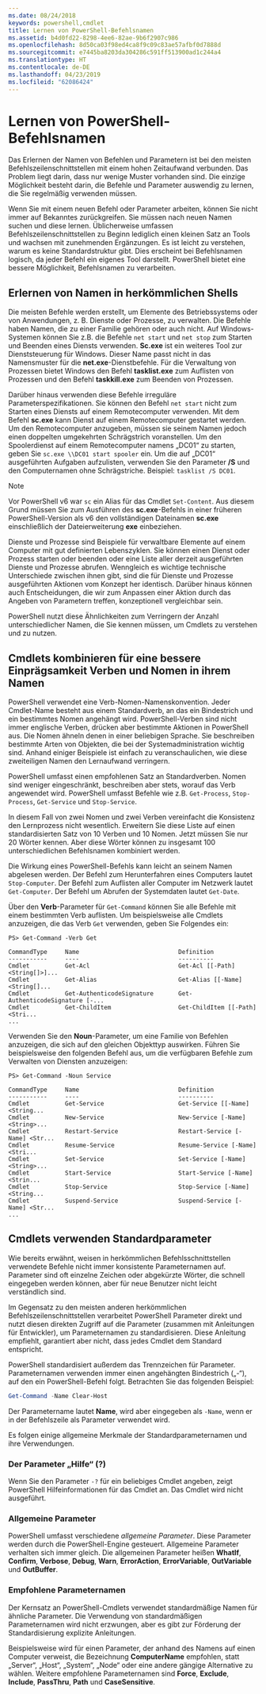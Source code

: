 ```yaml
---
ms.date: 08/24/2018
keywords: powershell,cmdlet
title: Lernen von PowerShell-Befehlsnamen
ms.assetid: b4d0fd22-8298-4ee6-82ae-9b6f2907c986
ms.openlocfilehash: 8d50ca03f98ed4ca8f9c09c83ae57afbf0d7888d
ms.sourcegitcommit: e7445ba8203da304286c591ff513900ad1c244a4
ms.translationtype: HT
ms.contentlocale: de-DE
ms.lasthandoff: 04/23/2019
ms.locfileid: "62086424"
---
```

# <a name="learning-powershell-command-names"></a>Lernen von PowerShell-Befehlsnamen

Das Erlernen der Namen von Befehlen und Parametern ist bei den meisten Befehlszeilenschnittstellen mit einem hohen Zeitaufwand verbunden. Das Problem liegt darin, dass nur wenige Muster vorhanden sind. Die einzige Möglichkeit besteht darin, die Befehle und Parameter auswendig zu lernen, die Sie regelmäßig verwenden müssen.

Wenn Sie mit einem neuen Befehl oder Parameter arbeiten, können Sie nicht immer auf Bekanntes zurückgreifen. Sie müssen nach neuen Namen suchen und diese lernen. Üblicherweise umfassen Befehlszeilenschnittstellen zu Beginn lediglich einen kleinen Satz an Tools und wachsen mit zunehmenden Ergänzungen. Es ist leicht zu verstehen, warum es keine Standardstruktur gibt.
Dies erscheint bei Befehlsnamen logisch, da jeder Befehl ein eigenes Tool darstellt. PowerShell bietet eine bessere Möglichkeit, Befehlsnamen zu verarbeiten.

## <a name="learning-command-names-in-traditional-shells"></a>Erlernen von Namen in herkömmlichen Shells

Die meisten Befehle werden erstellt, um Elemente des Betriebssystems oder von Anwendungen, z. B. Dienste oder Prozesse, zu verwalten. Die Befehle haben Namen, die zu einer Familie gehören oder auch nicht. Auf Windows-Systemen können Sie z.B. die Befehle `net start` und `net stop` zum Starten und Beenden eines Diensts verwenden. **Sc.exe** ist ein weiteres Tool zur Dienststeuerung für Windows. Dieser Name passt nicht in das Namensmuster für die **net.exe**-Dienstbefehle. Für die Verwaltung von Prozessen bietet Windows den Befehl **tasklist.exe** zum Auflisten von Prozessen und den Befehl **taskkill.exe** zum Beenden von Prozessen.

Darüber hinaus verwenden diese Befehle irreguläre Parameterspezifikationen. Sie können den Befehl `net start` nicht zum Starten eines Diensts auf einem Remotecomputer verwenden. Mit dem Befehl **sc.exe** kann Dienst auf einem Remotecomputer gestartet werden. Um den Remotecomputer anzugeben, müssen sie seinem Namen jedoch einen doppelten umgekehrten Schrägstrich voranstellen. Um den Spoolerdienst auf einem Remotecomputer namens „DC01“ zu starten, geben Sie `sc.exe \\DC01 start spooler` ein.
Um die auf „DC01“ ausgeführten Aufgaben aufzulisten, verwenden Sie den Parameter **/S** und den Computernamen ohne Schrägstriche. Beispiel: `tasklist /S DC01`.

> [!NOTE]
> Vor PowerShell v6 war `sc` ein Alias für das Cmdlet `Set-Content`. Aus diesem Grund müssen Sie zum Ausführen des **sc.exe**-Befehls in einer früheren PowerShell-Version als v6 den vollständigen Dateinamen **sc.exe** einschließlich der Dateierweiterung **exe** einbeziehen.

Dienste und Prozesse sind Beispiele für verwaltbare Elemente auf einem Computer mit gut definierten Lebenszyklen. Sie können einen Dienst oder Prozess starten oder beenden oder eine Liste aller derzeit ausgeführten Dienste und Prozesse abrufen. Wenngleich es wichtige technische Unterschiede zwischen ihnen gibt, sind die für Dienste und Prozesse ausgeführten Aktionen vom Konzept her identisch. Darüber hinaus können auch Entscheidungen, die wir zum Anpassen einer Aktion durch das Angeben von Parametern treffen, konzeptionell vergleichbar sein.

PowerShell nutzt diese Ähnlichkeiten zum Verringern der Anzahl unterschiedlicher Namen, die Sie kennen müssen, um Cmdlets zu verstehen und zu nutzen.

## <a name="cmdlets-use-verb-noun-names-to-reduce-command-memorization"></a>Cmdlets kombinieren für eine bessere Einprägsamkeit Verben und Nomen in ihrem Namen

PowerShell verwendet eine Verb-Nomen-Namenskonvention. Jeder Cmdlet-Name besteht aus einem Standardverb, an das ein Bindestrich und ein bestimmtes Nomen angehängt wird. PowerShell-Verben sind nicht immer englische Verben, drücken aber bestimmte Aktionen in PowerShell aus. Die Nomen ähneln denen in einer beliebigen Sprache. Sie beschreiben bestimmte Arten von Objekten, die bei der Systemadministration wichtig sind. Anhand einiger Beispiele ist einfach zu veranschaulichen, wie diese zweiteiligen Namen den Lernaufwand verringern.

PowerShell umfasst einen empfohlenen Satz an Standardverben. Nomen sind weniger eingeschränkt, beschreiben aber stets, worauf das Verb angewendet wird. PowerShell umfasst Befehle wie z.B. `Get-Process`, `Stop-Process`, `Get-Service` und `Stop-Service`.

In diesem Fall von zwei Nomen und zwei Verben vereinfacht die Konsistenz den Lernprozess nicht wesentlich. Erweitern Sie diese Liste auf einen standardisierten Satz von 10 Verben und 10 Nomen. Jetzt müssen Sie nur 20 Wörter kennen.
Aber diese Wörter können zu insgesamt 100 unterschiedlichen Befehlsnamen kombiniert werden.

Die Wirkung eines PowerShell-Befehls kann leicht an seinem Namen abgelesen werden. Der Befehl zum Herunterfahren eines Computers lautet `Stop-Computer`. Der Befehl zum Auflisten aller Computer im Netzwerk lautet `Get-Computer`. Der Befehl um Abrufen der Systemdaten lautet `Get-Date`.

Über den **Verb**-Parameter für `Get-Command` können Sie alle Befehle mit einem bestimmten Verb auflisten. Um beispielsweise alle Cmdlets anzuzeigen, die das Verb `Get` verwenden, geben Sie Folgendes ein:

```
PS> Get-Command -Verb Get

CommandType     Name                            Definition
-----------     ----                            ----------
Cmdlet          Get-Acl                         Get-Acl [[-Path] <String[]>]...
Cmdlet          Get-Alias                       Get-Alias [[-Name] <String[]...
Cmdlet          Get-AuthenticodeSignature       Get-AuthenticodeSignature [-...
Cmdlet          Get-ChildItem                   Get-ChildItem [[-Path] <Stri...
...
```

Verwenden Sie den **Noun**-Parameter, um eine Familie von Befehlen anzuzeigen, die sich auf den gleichen Objekttyp auswirken. Führen Sie beispielsweise den folgenden Befehl aus, um die verfügbaren Befehle zum Verwalten von Diensten anzuzeigen:

```
PS> Get-Command -Noun Service

CommandType     Name                            Definition
-----------     ----                            ----------
Cmdlet          Get-Service                     Get-Service [[-Name] <String...
Cmdlet          New-Service                     New-Service [-Name] <String>...
Cmdlet          Restart-Service                 Restart-Service [-Name] <Str...
Cmdlet          Resume-Service                  Resume-Service [-Name] <Stri...
Cmdlet          Set-Service                     Set-Service [-Name] <String>...
Cmdlet          Start-Service                   Start-Service [-Name] <Strin...
Cmdlet          Stop-Service                    Stop-Service [-Name] <String...
Cmdlet          Suspend-Service                 Suspend-Service [-Name] <Str...
...
```

## <a name="cmdlets-use-standard-parameters"></a>Cmdlets verwenden Standardparameter

Wie bereits erwähnt, weisen in herkömmlichen Befehlsschnittstellen verwendete Befehle nicht immer konsistente Parameternamen auf. Parameter sind oft einzelne Zeichen oder abgekürzte Wörter, die schnell eingegeben werden können, aber für neue Benutzer nicht leicht verständlich sind.

Im Gegensatz zu den meisten anderen herkömmlichen Befehlszeilenschnittstellen verarbeitet PowerShell Parameter direkt und nutzt diesen direkten Zugriff auf die Parameter (zusammen mit Anleitungen für Entwickler), um Parameternamen zu standardisieren. Diese Anleitung empfiehlt, garantiert aber nicht, dass jedes Cmdlet dem Standard entspricht.

PowerShell standardisiert außerdem das Trennzeichen für Parameter. Parameternamen verwenden immer einen angehängten Bindestrich („-“), auf den ein PowerShell-Befehl folgt. Betrachten Sie das folgenden Beispiel:

```powershell
Get-Command -Name Clear-Host
```

Der Parametername lautet **Name**, wird aber eingegeben als `-Name`, wenn er in der Befehlszeile als Parameter verwendet wird.

Es folgen einige allgemeine Merkmale der Standardparameternamen und ihre Verwendungen.

### <a name="the-help-parameter-"></a>Der Parameter „Hilfe“ (?)

Wenn Sie den Parameter `-?` für ein beliebiges Cmdlet angeben, zeigt PowerShell Hilfeinformationen für das Cmdlet an.
Das Cmdlet wird nicht ausgeführt.

### <a name="common-parameters"></a>Allgemeine Parameter

PowerShell umfasst verschiedene *allgemeine Parameter*. Diese Parameter werden durch die PowerShell-Engine gesteuert. Allgemeine Parameter verhalten sich immer gleich. Die allgemeinen Parameter heißen **WhatIf**, **Confirm**, **Verbose**, **Debug**, **Warn**, **ErrorAction**, **ErrorVariable**, **OutVariable** und **OutBuffer**.

### <a name="recommended-parameter-names"></a>Empfohlene Parameternamen

Der Kernsatz an PowerShell-Cmdlets verwendet standardmäßige Namen für ähnliche Parameter. Die Verwendung von standardmäßigen Parameternamen wird nicht erzwungen, aber es gibt zur Förderung der Standardisierung explizite Anleitungen.

Beispielsweise wird für einen Parameter, der anhand des Namens auf einen Computer verweist, die Bezeichnung **ComputerName** empfohlen, statt „Server“, „Host“, „System“, „Node“ oder eine andere gängige Alternative zu wählen. Weitere empfohlene Parameternamen sind **Force**, **Exclude**, **Include**, **PassThru**, **Path** und **CaseSensitive**.
